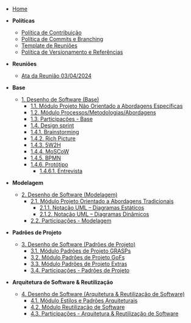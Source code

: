 <!-- docs/_sidebar.md -->

- [Home](/docs)

- **Políticas**
  - [Política de Contribuição](/Politicas/politica-contribuicao.md)
  - [Política de Commits e Branching](/Politicas/politica-commits.md)
  - [Template de Reuniões](/Politicas/template-reunioes.md)
  - [Política de Versionamento e Referências](/Politicas/politica-versionamento.md)

- **Reuniões**
  - [Ata da Reunião 03/04/2024](/Reunioes/reuniao_03-04-2024.md)

- **Base**
  - [1. Desenho de Software (Base)](/Base/1.Base.md)
    - [1.1. Módulo Projeto Não Orientado a Abordagens Específicas](/Base/1.1.ModuloProjetoNaoOrientadoaAbordagensEspecificas.md)
    - [1.2. Módulo Processos/Metodologias/Abordagens](/Base/1.2.ProcessosMetodologiasAbordagens.md)
    - [1.3. Participações - Base](/Base/1.3.ParticipacoesBase.md)
    - [1.4. Design sprint](/Base/1.4.DesignSprint.md)
    - [1.4.1. Brainstorming](/Base/1.4.1.Brainstorming.md)
    - [1.4.2. Rich Picture](/Base/1.4.2.Richpicture.md)
    - [1.4.3. 5W2H](/Base/1.4.3.5w2h.md)
    - [1.4.4. MoSCoW](/Base/1.4.4.moscow.md)
    - [1.4.5. BPMN](/Base/1.4.5.bpmn.md)
    - [1.4.6. Protótipo](/Base/1.4.6.prototipo.md)
      - [1.4.6.1. Entrevista](/Base/1.4.6.1.entrevista.md)

- **Modelagem**
  - [2. Desenho de Software (Modelagem)](/docs/Modelagem/2.Modelagem.md)
    - [2.1. Módulo Projeto Orientado a Abordagens Tradicionais](/docs/Modelagem/2.1.ModelagemTradicional.md)
      - [2.1.1. Notação UML – Diagramas Estáticos](/docs/Modelagem/2.1.1.UMLEstaticos.md)
      - [2.1.2. Notação UML – Diagramas Dinâmicos](/docs/Modelagem/2.1.2.UMLDinamicos.md)
    - [2.2. Participações - Modelagem](/docs/Modelagem/2.2.ParticipacoesModelagem.md)

- **Padrões de Projeto**
  - [3. Desenho de Software (Padrões de Projeto)](/docs/PadroesDeProjeto/3.PadroesDeProjeto.md)
    - [3.1. Módulo Padrões de Projeto GRASPs](/docs/PadroesDeProjeto/3.1.GRASPs.md)
    - [3.2. Módulo Padrões de Projeto GoFs](/docs/PadroesDeProjeto/3.2.GoFs.md)
    - [3.3. Módulo Padrões de Projeto Extras](/docs/PadroesDeProjeto/3.3.PadroesExtra.md)
    - [3.4. Participações - Padrões de Projeto](/docs/PadroesDeProjeto/3.4.ParticipacoesPadroes.md)

- **Arquitetura de Software & Reutilização**
  - [4. Desenho de Software (Arquitetura & Reutilização de Software)](/docs/ArquiteturaReutilizacao/4.ArquiteturaReutilizacao.md)
    - [4.1. Módulo Estilos e Padrões Arquiteturais](/docs/ArquiteturaReutilizacao/4.1.PadroesArquiteturais.md)
    - [4.2. Módulo Reutilização de Software](/docs/ArquiteturaReutilizacao/4.2.ReutilizacaoDeSoftware.md)
    - [4.3. Participações - Arquitetura & Reutilização de Software](/docs/ArquiteturaReutilizacao/4.3.ParticipacoesArqReutilizacao.md)
